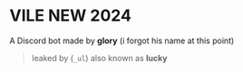 # VILE NEW 2024
A Discord bot made by **glory** (i forgot his name at this point)
> leaked by (`_ul`) also known as **lucky**
